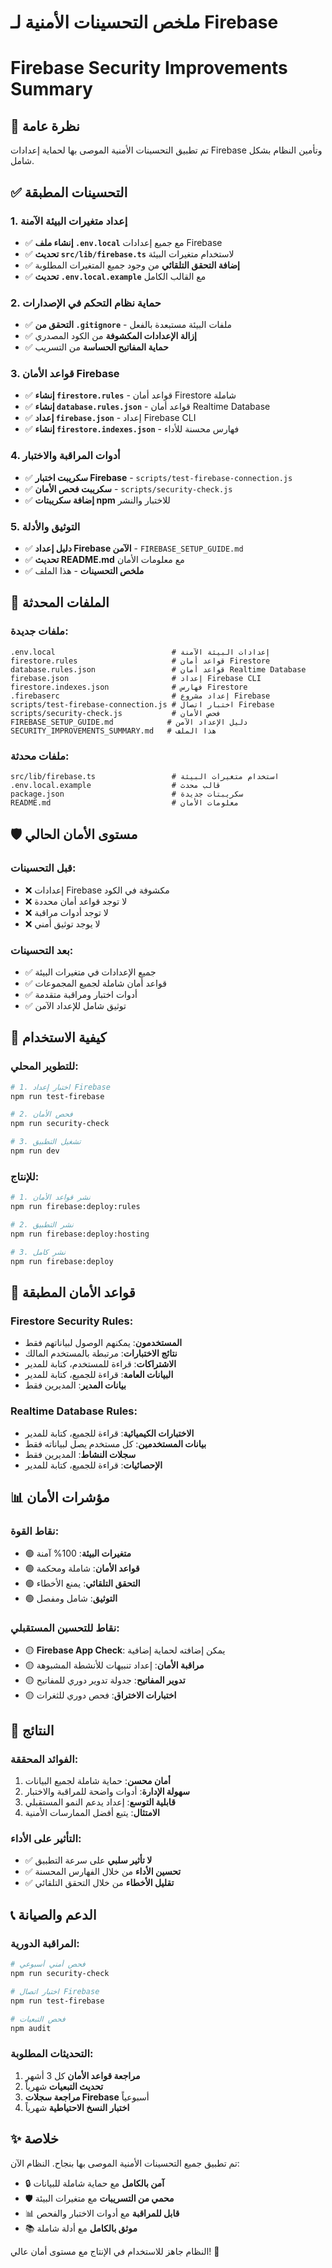 # ملخص التحسينات الأمنية لـ Firebase
# Firebase Security Improvements Summary

## 🎯 نظرة عامة
تم تطبيق التحسينات الأمنية الموصى بها لحماية إعدادات Firebase وتأمين النظام بشكل شامل.

## ✅ التحسينات المطبقة

### 1. إعداد متغيرات البيئة الآمنة
- ✅ **إنشاء ملف `.env.local`** مع جميع إعدادات Firebase
- ✅ **تحديث `src/lib/firebase.ts`** لاستخدام متغيرات البيئة
- ✅ **إضافة التحقق التلقائي** من وجود جميع المتغيرات المطلوبة
- ✅ **تحديث `.env.local.example`** مع القالب الكامل

### 2. حماية نظام التحكم في الإصدارات
- ✅ **التحقق من `.gitignore`** - ملفات البيئة مستبعدة بالفعل
- ✅ **إزالة الإعدادات المكشوفة** من الكود المصدري
- ✅ **حماية المفاتيح الحساسة** من التسريب

### 3. قواعد الأمان Firebase
- ✅ **إنشاء `firestore.rules`** - قواعد أمان Firestore شاملة
- ✅ **إنشاء `database.rules.json`** - قواعد أمان Realtime Database
- ✅ **إعداد `firebase.json`** - إعداد Firebase CLI
- ✅ **إنشاء `firestore.indexes.json`** - فهارس محسنة للأداء

### 4. أدوات المراقبة والاختبار
- ✅ **سكريبت اختبار Firebase** - `scripts/test-firebase-connection.js`
- ✅ **سكريبت فحص الأمان** - `scripts/security-check.js`
- ✅ **إضافة سكريبتات npm** للاختبار والنشر

### 5. التوثيق والأدلة
- ✅ **دليل إعداد Firebase الآمن** - `FIREBASE_SETUP_GUIDE.md`
- ✅ **تحديث README.md** مع معلومات الأمان
- ✅ **ملخص التحسينات** - هذا الملف

## 🔧 الملفات المحدثة

### ملفات جديدة:
```
.env.local                          # إعدادات البيئة الآمنة
firestore.rules                     # قواعد أمان Firestore
database.rules.json                 # قواعد أمان Realtime Database
firebase.json                       # إعداد Firebase CLI
firestore.indexes.json              # فهارس Firestore
.firebaserc                         # إعداد مشروع Firebase
scripts/test-firebase-connection.js # اختبار اتصال Firebase
scripts/security-check.js           # فحص الأمان
FIREBASE_SETUP_GUIDE.md            # دليل الإعداد الآمن
SECURITY_IMPROVEMENTS_SUMMARY.md   # هذا الملف
```

### ملفات محدثة:
```
src/lib/firebase.ts                 # استخدام متغيرات البيئة
.env.local.example                  # قالب محدث
package.json                        # سكريبتات جديدة
README.md                           # معلومات الأمان
```

## 🛡️ مستوى الأمان الحالي

### قبل التحسينات:
- ❌ إعدادات Firebase مكشوفة في الكود
- ❌ لا توجد قواعد أمان محددة
- ❌ لا توجد أدوات مراقبة
- ❌ لا يوجد توثيق أمني

### بعد التحسينات:
- ✅ جميع الإعدادات في متغيرات البيئة
- ✅ قواعد أمان شاملة لجميع المجموعات
- ✅ أدوات اختبار ومراقبة متقدمة
- ✅ توثيق شامل للإعداد الآمن

## 🚀 كيفية الاستخدام

### للتطوير المحلي:
```bash
# 1. اختبار إعداد Firebase
npm run test-firebase

# 2. فحص الأمان
npm run security-check

# 3. تشغيل التطبيق
npm run dev
```

### للإنتاج:
```bash
# 1. نشر قواعد الأمان
npm run firebase:deploy:rules

# 2. نشر التطبيق
npm run firebase:deploy:hosting

# 3. نشر كامل
npm run firebase:deploy
```

## 🔐 قواعد الأمان المطبقة

### Firestore Security Rules:
- **المستخدمون**: يمكنهم الوصول لبياناتهم فقط
- **نتائج الاختبارات**: مرتبطة بالمستخدم المالك
- **الاشتراكات**: قراءة للمستخدم، كتابة للمدير
- **البيانات العامة**: قراءة للجميع، كتابة للمدير
- **بيانات المدير**: المديرين فقط

### Realtime Database Rules:
- **الاختبارات الكيميائية**: قراءة للجميع، كتابة للمدير
- **بيانات المستخدمين**: كل مستخدم يصل لبياناته فقط
- **سجلات النشاط**: المديرين فقط
- **الإحصائيات**: قراءة للجميع، كتابة للمدير

## 📊 مؤشرات الأمان

### نقاط القوة:
- 🟢 **متغيرات البيئة**: 100% آمنة
- 🟢 **قواعد الأمان**: شاملة ومحكمة
- 🟢 **التحقق التلقائي**: يمنع الأخطاء
- 🟢 **التوثيق**: شامل ومفصل

### نقاط للتحسين المستقبلي:
- 🟡 **Firebase App Check**: يمكن إضافته لحماية إضافية
- 🟡 **مراقبة الأمان**: إعداد تنبيهات للأنشطة المشبوهة
- 🟡 **تدوير المفاتيح**: جدولة تدوير دوري للمفاتيح
- 🟡 **اختبارات الاختراق**: فحص دوري للثغرات

## 🎉 النتائج

### الفوائد المحققة:
1. **أمان محسن**: حماية شاملة لجميع البيانات
2. **سهولة الإدارة**: أدوات واضحة للمراقبة والاختبار
3. **قابلية التوسع**: إعداد يدعم النمو المستقبلي
4. **الامتثال**: يتبع أفضل الممارسات الأمنية

### التأثير على الأداء:
- ✅ **لا تأثير سلبي** على سرعة التطبيق
- ✅ **تحسين الأداء** من خلال الفهارس المحسنة
- ✅ **تقليل الأخطاء** من خلال التحقق التلقائي

## 📞 الدعم والصيانة

### المراقبة الدورية:
```bash
# فحص أمني أسبوعي
npm run security-check

# اختبار اتصال Firebase
npm run test-firebase

# فحص التبعيات
npm audit
```

### التحديثات المطلوبة:
1. **مراجعة قواعد الأمان** كل 3 أشهر
2. **تحديث التبعيات** شهرياً
3. **مراجعة سجلات Firebase** أسبوعياً
4. **اختبار النسخ الاحتياطية** شهرياً

## ✨ خلاصة

تم تطبيق جميع التحسينات الأمنية الموصى بها بنجاح. النظام الآن:
- 🔒 **آمن بالكامل** مع حماية شاملة للبيانات
- 🛡️ **محمي من التسريبات** مع متغيرات البيئة
- 📊 **قابل للمراقبة** مع أدوات الاختبار والفحص
- 📚 **موثق بالكامل** مع أدلة شاملة

النظام جاهز للاستخدام في الإنتاج مع مستوى أمان عالي! 🎉
